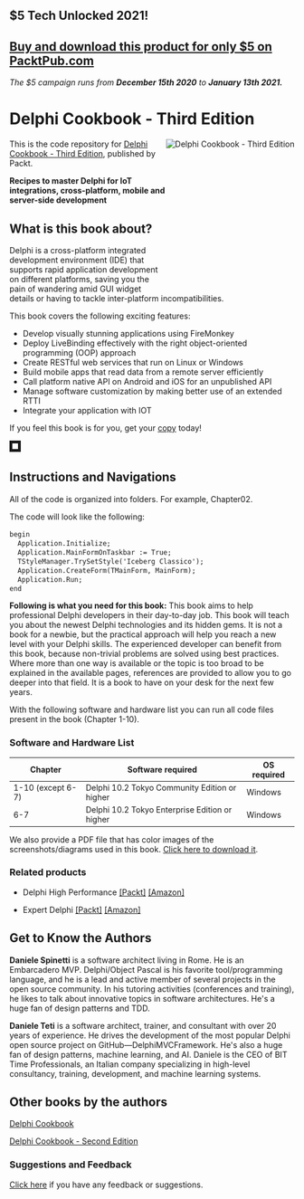 ## $5 Tech Unlocked 2021!
[Buy and download this product for only $5 on PacktPub.com](https://www.packtpub.com/)
-----
*The $5 campaign         runs from __December 15th 2020__ to __January 13th 2021.__*

# Delphi Cookbook - Third Edition

<a href="https://www.packtpub.com/application-development/delphi-cookbook-third-edition?utm_source=github&utm_medium=repository&utm_campaign=9781788621304 "><img src="https://d1ldz4te4covpm.cloudfront.net/sites/default/files/imagecache/ppv4_main_book_cover/B09046_Cover.png" alt="Delphi Cookbook - Third Edition" height="256px" align="right"></a>

This is the code repository for [Delphi Cookbook - Third Edition](https://www.packtpub.com/application-development/delphi-cookbook-third-edition?utm_source=github&utm_medium=repository&utm_campaign=9781788621304), published by Packt.

**Recipes to master Delphi for IoT integrations, cross-platform,
mobile and server-side development**

## What is this book about?
Delphi is a cross-platform integrated development environment (IDE) that supports rapid application development on different platforms, saving you the pain of wandering amid GUI widget details or having to tackle inter-platform incompatibilities.

This book covers the following exciting features:
* Develop visually stunning applications using FireMonkey 
* Deploy LiveBinding effectively with the right object-oriented programming (OOP) approach 
* Create RESTful web services that run on Linux or Windows 
* Build mobile apps that read data from a remote server efficiently 
* Call platform native API on Android and iOS for an unpublished API
* Manage software customization by making better use of an extended RTTI 
* Integrate your application with IOT 

If you feel this book is for you, get your [copy](https://www.amazon.com/dp/1788621301) today!

<a href="https://www.packtpub.com/?utm_source=github&utm_medium=banner&utm_campaign=GitHubBanner"><img src="https://raw.githubusercontent.com/PacktPublishing/GitHub/master/GitHub.png" 
alt="https://www.packtpub.com/" border="5" /></a>

## Instructions and Navigations
All of the code is organized into folders. For example, Chapter02.

The code will look like the following:
```
begin
  Application.Initialize;
  Application.MainFormOnTaskbar := True;
  TStyleManager.TrySetStyle('Iceberg Classico');
  Application.CreateForm(TMainForm, MainForm);
  Application.Run;
end
```

**Following is what you need for this book:**
This book aims to help professional Delphi developers in their day-to-day job. This book will teach you about the newest Delphi technologies and its hidden gems. It is not a book for a newbie, but the practical approach will help you reach a new level with your Delphi skills. The experienced developer can benefit from this book, because non-trivial problems are solved using best practices. Where more than one way is available or the topic is too broad to be explained in the available pages, references are provided to allow you to go deeper into that field. It is a book to have on your desk for the next few years.

With the following software and hardware list you can run all code files present in the book (Chapter 1-10).
### Software and Hardware List
| Chapter | Software required | OS required |
| -------- | ------------------------------------ | ----------------------------------- |
| 1-10 (except 6-7) | Delphi 10.2 Tokyo Community Edition or higher | Windows |
| 6-7 | Delphi 10.2 Tokyo Enterprise Edition or higher | Windows |


We also provide a PDF file that has color images of the screenshots/diagrams used in this book. [Click here to download it](https://www.packtpub.com/sites/default/files/downloads/DelphiCookbookThirdEdition_ColorImages.pdf).

### Related products
* Delphi High Performance [[Packt]](https://www.packtpub.com/application-development/delphi-high-performance?utm_source=github&utm_medium=repository&utm_campaign=9781788625456) [[Amazon]](https://www.amazon.com/dp/1788625455)

* Expert Delphi [[Packt]](https://www.packtpub.com/application-development/expert-delphi?utm_source=github&utm_medium=repository&utm_campaign=9781786460165) [[Amazon]](https://www.amazon.com/dp/1786460165)

## Get to Know the Authors
**Daniele Spinetti**
is a software architect living in Rome. He is an Embarcadero MVP. Delphi/Object Pascal is his favorite tool/programming language, and he is a lead and active member of several projects in the open source community. In his tutoring activities (conferences and training), he likes to talk about innovative topics in software architectures. He's a huge fan of design patterns and TDD.

**Daniele Teti**
is a software architect, trainer, and consultant with over 20 years of experience. He drives the development of the most popular Delphi open source project on GitHub—DelphiMVCFramework. He's also a huge fan of design patterns, machine learning, and AI. Daniele is the CEO of BIT Time Professionals, an Italian company specializing in high-level consultancy, training, development, and machine learning systems.

## Other books by the authors
[Delphi Cookbook](https://www.packtpub.com/application-development/delphi-cookbook?utm_source=github&utm_medium=repository&utm_campaign=9781783559589)

[Delphi Cookbook - Second Edition](https://www.packtpub.com/application-development/delphi-cookbook-second-edition?utm_source=github&utm_medium=repository&utm_campaign=9781785287428)

[](https://www.packtpub.com/application-development/delphi-solutions-part-1-video?utm_source=github&utm_medium=repository&utm_campaign=)

### Suggestions and Feedback
[Click here](https://docs.google.com/forms/d/e/1FAIpQLSdy7dATC6QmEL81FIUuymZ0Wy9vH1jHkvpY57OiMeKGqib_Ow/viewform) if you have any feedback or suggestions.


